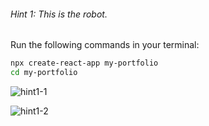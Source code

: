 ###### Hint 1: This is the robot.
Run the following commands in your terminal:
```bash
npx create-react-app my-portfolio
cd my-portfolio
```
![hint1-1](/portfolio-page-1/milestone-1/hint1-1.png "Create project with create-react-app")

![hint1-2](/portfolio-page-1/milestone-1/hint1-2.png "Go to the project")

